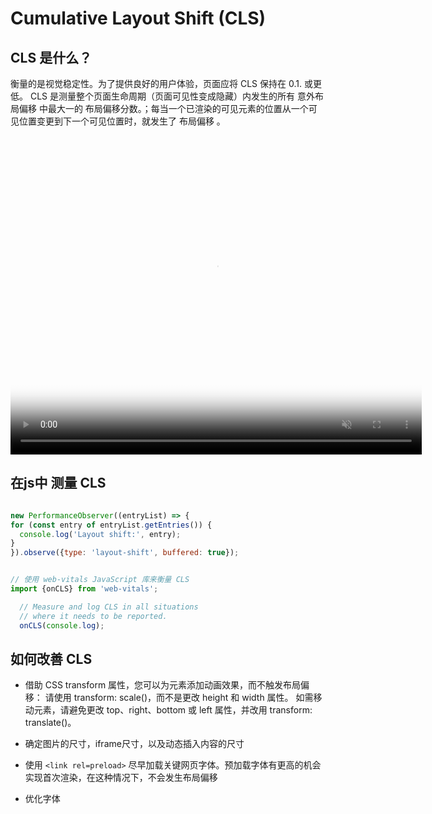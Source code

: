 # Cumulative Layout Shift (CLS)


## CLS 是什么？

  衡量的是视觉稳定性。为了提供良好的用户体验，页面应将 CLS 保持在 0.1. 或更低。
  CLS 是测量整个页面生命周期（页面可见性变成隐藏）内发生的所有 意外布局偏移 中最大一的 布局偏移分数。；每当一个已渲染的可见元素的位置从一个可见位置变更到下一个可见位置时，就发生了 布局偏移 。


  <!-- <video src="https://web.dev/articles/cls/video/web-dev-assets/layout-instability-api/layout-instability-poster.png?hl=zh-cn"> -->

  <video autoplay="" controls="" height="510" loop="" muted="" poster="https://web.dev/articles/cls/video/web-dev-assets/layout-instability-api/layout-instability-poster.png?hl=zh-cn" width="658">
    <source src="./assets/cls.mp4">
    <source src="https://web.dev/static/articles/cls/video/web-dev-assets/layout-instability-api/layout-instability2.mp4?hl=zh-cn" type="video/mp4; codecs=h264">
  </video>


## 在js中 测量 CLS

  ```js
  
  new PerformanceObserver((entryList) => {
  for (const entry of entryList.getEntries()) {
    console.log('Layout shift:', entry);
  }
  }).observe({type: 'layout-shift', buffered: true});


// 使用 web-vitals JavaScript 库来衡量 CLS
  import {onCLS} from 'web-vitals';

    // Measure and log CLS in all situations
    // where it needs to be reported.
    onCLS(console.log);
  ```


## 如何改善 CLS

- 借助 CSS transform 属性，您可以为元素添加动画效果，而不触发布局偏移：
  请使用 transform: scale()，而不是更改 height 和 width 属性。
  如需移动元素，请避免更改 top、right、bottom 或 left 属性，并改用 transform: translate()。

- 确定图片的尺寸，iframe尺寸，以及动态插入内容的尺寸

- 使用 `<link rel=preload>` 尽早加载关键网页字体。预加载字体有更高的机会实现首次渲染，在这种情况下，不会发生布局偏移

- 优化字体